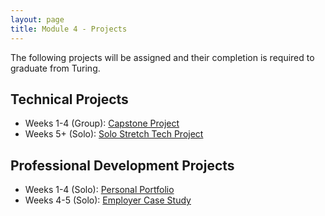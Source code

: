 ```yaml
---
layout: page
title: Module 4 - Projects
---
```


The following projects will be assigned and their completion is required to graduate from Turing.  
## Technical Projects

- Weeks 1-4 (Group): [Capstone Project](./capstone/)
- Weeks 5+ (Solo): [Solo Stretch Tech Project](./solo_stretch_tech/)


## Professional Development Projects
- Weeks 1-4 (Solo): [Personal Portfolio](./personal_portfolio/)
- Weeks 4-5 (Solo): [Employer Case Study](./employer_case_study/)
